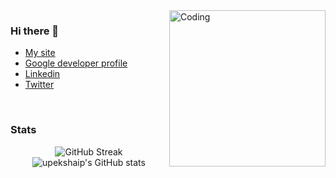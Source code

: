 <img align="right" alt="Coding" width="250" src="https://upekshaip.github.io/sources/img/upekshaip9-croped.png">
<h3>Hi there 👋</h3>

- [My site](https://upekshaip.me)
- [Google developer profile](https://g.dev/upekshaip)
- [Linkedin](https://linkedin.com/in/upekshaip)
- [Twitter](https://twitter.com/upekshaip)

<br>
<h3>Stats</h3>
<div align="center">
  
![GitHub Streak](http://github-readme-streak-stats.herokuapp.com?user=upekshaip&theme=chartreuse-dark&hide_border=true&date_format=M%20j%5B%2C%20Y%5D) ![upekshaip's GitHub stats](https://github-readme-stats.vercel.app/api?username=upekshaip&theme=chartreuse-dark&hide_border=true&show_icons=true)

 </div>

